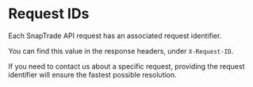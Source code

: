 # Request IDs

Each SnapTrade API request has an associated request identifier.

You can find this value in the response headers, under `X-Request-ID`.

If you need to contact us about a specific request, providing the request identifier will ensure the fastest possible resolution.
